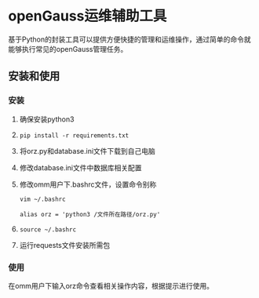 # openGauss运维辅助工具

基于Python的封装工具可以提供方便快捷的管理和运维操作，通过简单的命令就能够执行常见的openGauss管理任务。

## 安装和使用

### 安装

1. 确保安装python3

2. `pip install -r requirements.txt`

3. 将orz.py和database.ini文件下载到自己电脑

4. 修改database.ini文件中数据库相关配置

5. 修改omm用户下.bashrc文件，设置命令别称

   `vim ~/.bashrc`

   `alias orz = 'python3 /文件所在路径/orz.py'`

6. `source ~/.bashrc`

7. 运行requests文件安装所需包

### 使用

在omm用户下输入orz命令查看相关操作内容，根据提示进行使用。
